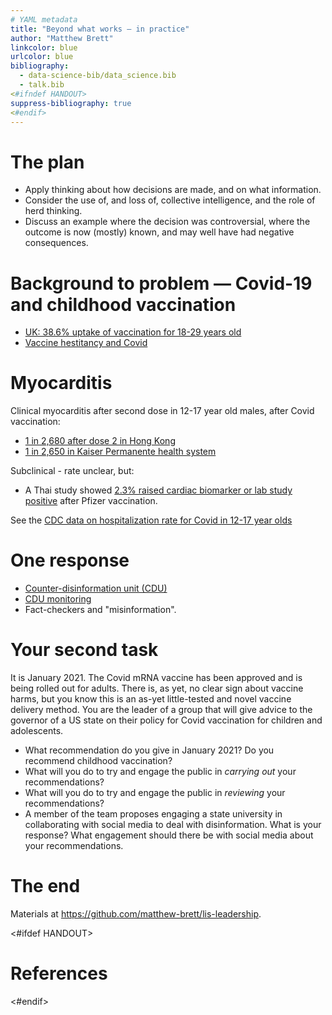 ```yaml
---
# YAML metadata
title: "Beyond what works — in practice"
author: "Matthew Brett"
linkcolor: blue
urlcolor: blue
bibliography:
  - data-science-bib/data_science.bib
  - talk.bib
<#ifndef HANDOUT>
suppress-bibliography: true
<#endif>
---
```


# The plan

* Apply thinking about how decisions are made, and on what information.
* Consider the use of, and loss of, collective intelligence, and the role of
  herd thinking.
* Discuss an example where the decision was controversial, where the outcome
  is now (mostly) known, and may well have had negative consequences.

# Background to problem — Covid-19 and childhood vaccination

* [UK: 38.6% uptake of vaccination for 18-29 years
  old](https://www.ons.gov.uk/peoplepopulationandcommunity/healthandsocialcare/conditionsanddiseases/articles/coronaviruscovid19latestinsights/vaccines#vaccine-uptake-by-demographic)
* [Vaccine hestitancy and
  Covid](https://www.healthaffairs.org/content/forefront/has-covid-19-threatened-routine-childhood-vaccination-insights-us-public-opinion-polls)

# Myocarditis

Clinical myocarditis after second dose in 12-17 year old males, after Covid
vaccination:

* [1 in 2,680 after dose 2 in Hong Kong](https://pubmed.ncbi.nlm.nih.gov/34849657)
* [1 in 2,650 in Kaiser Permanente health
  system](https://www.medrxiv.org/content/10.1101/2021.12.21.21268209v1)

Subclinical - rate unclear, but:

* A Thai study showed [2.3% raised cardiac biomarker or lab study
  positive]([https://www.preprints.org/manuscript/202208.0151/v1) after Pfizer
  vaccination.

See the [CDC data on hospitalization rate for Covid in 12-17 year
olds](https://www.cdc.gov/mmwr/volumes/70/wr/mm7023e1.htm#:~:text=COVID%2D19%20adolescent%20hospitalization%20rates,rose%20to%201.3%20in%20April)

# One response

* [Counter-disinformation unit
  (CDU)](https://www.gov.uk/government/publications/counter-disinformation-unit-open-source-information-collection-and-analysis-privacy-notice/counter-disinformation-unit-open-source-information-collection-and-analysis-privacy-notice)
* [CDU
  monitoring](https://www.telegraph.co.uk/news/2023/06/02/counter-disinformation-unit-government-covid-lockdown)
* Fact-checkers and "misinformation".

# Your second task

It is January 2021.  The Covid mRNA vaccine has been approved and is being
rolled out for adults.  There is, as yet, no clear sign about vaccine harms,
but you know this is an as-yet little-tested and novel vaccine delivery method.
You are the leader of a group that will give advice to the governor of a US
state on their policy for Covid vaccination for children and adolescents.

* What recommendation do you give in January 2021?  Do you recommend childhood
  vaccination?
* What will you do to try and engage the public in *carrying out* your
  recommendations?
* What will you do to try and engage the public in *reviewing* your
  recommendations?
* A member of the team proposes engaging a state university in collaborating
  with social media to deal with disinformation.  What is your response?  What
  engagement should there be with social media about your recommendations.

# The end

Materials at <https://github.com/matthew-brett/lis-leadership>.

<#ifdef HANDOUT>
# References
<#endif>
